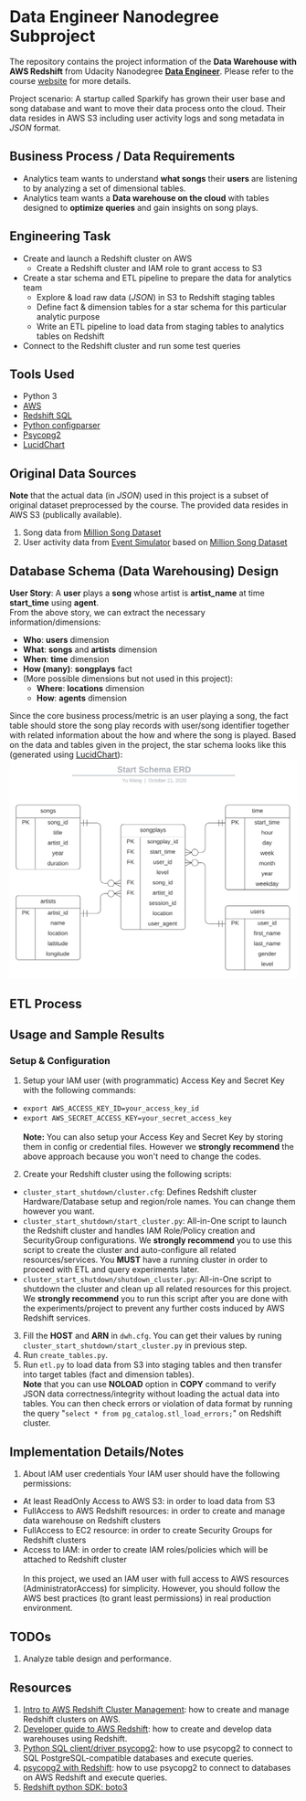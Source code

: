# Data Engineer Nanodegree Subproject
The repository contains the project information of the **Data Warehouse with AWS Redshift** from Udacity Nanodegree 
**[Data Engineer](https://www.udacity.com/course/data-engineer-nanodegree--nd027)**. Please refer to the 
course [website](https://www.udacity.com/course/data-engineer-nanodegree--nd027) for more details.<br/>

Project scenario: A startup called Sparkify has grown their user base and song database and want to move their data process onto 
the cloud. Their data resides in AWS S3 including user activity logs and song metadata in *JSON* format.<br/>

## Business Process / Data Requirements
- Analytics team wants to understand **what songs** their **users** are listening to by analyzing a set of dimensional tables.
- Analytics team wants a **Data warehouse on the cloud** with tables designed to **optimize queries** and gain insights on song plays.

## Engineering Task
- Create and launch a Redshift cluster on AWS 
  - Create a Redshift cluster and IAM role to grant access to S3
- Create a star schema and ETL pipeline to prepare the data for analytics team
  - Explore & load raw data (*JSON*) in S3 to Redshift staging tables
  - Define fact & dimension tables for a star schema for this particular analytic purpose
  - Write an ETL pipeline to load data from staging tables to analytics tables on Redshift
- Connect to the Redshift cluster and run some test queries

## Tools Used
- Python 3
- [AWS](https://aws.amazon.com/)
- [Redshift SQL](https://docs.aws.amazon.com/redshift/latest/dg/welcome.html)
- [Python configparser](https://docs.python.org/3/library/configparser.html)
- [Psycopg2](https://pypi.org/project/psycopg2/)
- [LucidChart](https://www.lucidchart.com/)

## Original Data Sources
**Note** that the actual data (in *JSON*) used in this project is a subset of original dataset preprocessed by the course. The provided data 
resides in AWS S3 (publically available).
1. Song data from [Million Song Dataset](http://millionsongdataset.com/)
2. User activity data from [Event Simulator](https://github.com/Interana/eventsim) based on [Million Song Dataset](http://millionsongdataset.com/)

## Database Schema (Data Warehousing) Design
**User Story**: A **user** plays a **song** whose artist is **artist_name** at time **start_time** using **agent**.<br/>
From the above story, we can extract the necessary information/dimensions:

- **Who**: **users** dimension
- **What**: **songs** and **artists** dimension
- **When**: **time** dimension
- **How (many)**: **songplays** fact
- (More possible dimensions but not used in this project):
	- **Where**: **locations** dimension
	- **How**: **agents** dimension

Since the core business process/metric is an user playing a song, the fact table should store the song play records with 
user/song identifier together with related information about the how and where the song is played. Based on the data and tables 
given in the project, the star schema looks like this (generated using [LucidChart](https://www.lucidchart.com/)):
![erd](assets/images/ERD.png)

## ETL Process

## Usage and Sample Results
### Setup & Configuration
1. Setup your IAM user (with programmatic) Access Key and Secret Key with the following commands:
- ``export AWS_ACCESS_KEY_ID=your_access_key_id`` 
- ``export AWS_SECRET_ACCESS_KEY=your_secret_access_key``<br/><br/>
**Note:** You can also setup your Access Key and Secret Key by storing them in config or credential files. 
However we **strongly recommend** the above approach because you won't need to change the codes.<br/>
2. Create your Redshift cluster using the following scripts:
- ``cluster_start_shutdown/cluster.cfg``: Defines Redshift cluster Hardware/Database setup and region/role names. You can change them however you want.
- ``cluster_start_shutdown/start_cluster.py``: All-in-One script to launch the Redshift cluster and handles IAM Role/Policy creation and SecurityGroup configurations.
We **strongly recommend** you to use this script to create the cluster and auto-configure all related resources/services. You **MUST** have a running cluster 
in order to proceed with ETL and query experiments later.
- ``cluster_start_shutdown/shutdown_cluster.py``: All-in-One script to shutdown the cluster and clean up all related resources for this project. We **strongly recommend** you to run this script after you are done with the experiments/project to prevent any further costs induced by AWS Redshift services.
3. Fill the **HOST** and **ARN** in ``dwh.cfg``. You can get their values by runing ``cluster_start_shutdown/start_cluster.py`` in previous step.
4. Run ``create_tables.py``.
5. Run ``etl.py`` to load data from S3 into staging tables and then transfer into target tables (fact and dimension tables).
<br    > **Note** that you can use **NOLOAD** option in **COPY** command to verify JSON data correctness/integrity without loading the actual data into tables. 
You can then check errors or violation of data format by running the query "``select *
from pg_catalog.stl_load_errors;``" on Redshift cluster.


## Implementation Details/Notes
1. About IAM user credentials
Your IAM user should have the following permissions: 
- At least ReadOnly Access to AWS S3: in order to load data from S3 
- FullAccess to AWS Redshift resources: in order to create and manage data warehouse on Redshift clusters
- FullAccess to EC2 resource: in order to create Security Groups for Redshift clusters
- Access to IAM: in order to create IAM roles/policies which will be attached to Redshift cluster<br/><br/>
In this project, we used an IAM user with full access to AWS resources (AdministratorAccess) for simplicity. However, you 
should follow the AWS best practices (to grant least permissions) in real production environment.

## TODOs
1. Analyze table design and performance.

## Resources
1. [Intro to AWS Redshift Cluster Management](https://docs.aws.amazon.com/redshift/latest/mgmt/welcome.html): how to create and manage Redshift clusters on AWS.
2. [Developer guide to AWS Redshift](https://docs.aws.amazon.com/redshift/latest/dg/welcome.html): how to create and develop data warehouses using Redshift.
3. [Python SQL client/driver psycopg2](https://www.psycopg.org/docs/): how to use psycopg2 to connect to SQL PostgreSQL-compatible databases and execute queries.
4. [psycopg2 with Redshift](https://rudderstack.com/blog/access-and-query-your-amazon-redshift-data-using-python-and-r/): how to use psycopg2 to connect to databases on AWS Redshift and execute queries.
5. [Redshift python SDK: boto3](https://boto3.amazonaws.com/v1/documentation/api/latest/index.html)